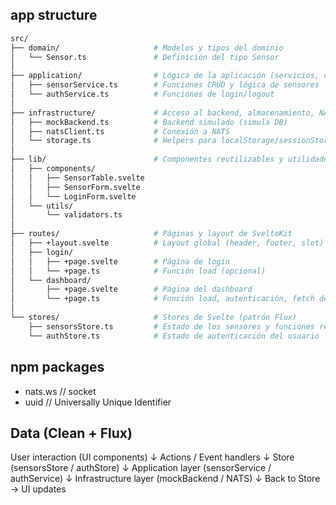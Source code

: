 ## app structure 
```bash
src/
├── domain/                     # Modelos y tipos del dominio
│   └── Sensor.ts               # Definición del tipo Sensor
│
├── application/                # Lógica de la aplicación (servicios, casos de uso)
│   ├── sensorService.ts        # Funciones CRUD y lógica de sensores
│   └── authService.ts          # Funciones de login/logout
│
├── infrastructure/             # Acceso al backend, almacenamiento, NATS
│   ├── mockBackend.ts          # Backend simulado (simula DB)
│   ├── natsClient.ts           # Conexión a NATS
│   └── storage.ts              # Helpers para localStorage/sessionStorage
│
├── lib/                        # Componentes reutilizables y utilidades
│   ├── components/
│   │   ├── SensorTable.svelte
│   │   ├── SensorForm.svelte
│   │   └── LoginForm.svelte
│   └── utils/
│       └── validators.ts
│
├── routes/                     # Páginas y layout de SvelteKit
│   ├── +layout.svelte          # Layout global (header, footer, slot)
│   ├── login/
│   │   ├── +page.svelte        # Página de login
│   │   └── +page.ts            # Función load (opcional)
│   └── dashboard/
│       ├── +page.svelte        # Página del dashboard
│       └── +page.ts            # Función load, autenticación, fetch de sensores
│
└── stores/                     # Stores de Svelte (patrón Flux)
    ├── sensorsStore.ts         # Estado de los sensores y funciones reactivas
    └── authStore.ts            # Estado de autenticación del usuario
```

## npm packages

- nats.ws  // socket
- uuid      // Universally Unique Identifier

## Data (Clean + Flux)

User interaction (UI components)
       ↓
       Actions / Event handlers
       ↓
    Store (sensorsStore / authStore)
       ↓
  Application layer (sensorService / authService)
       ↓
 Infrastructure layer (mockBackend / NATS)
       ↓
       Back to Store → UI updates

